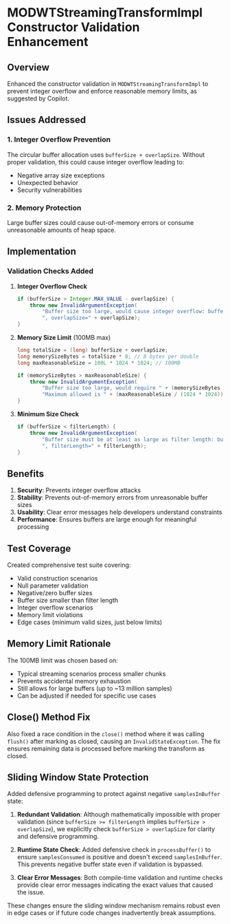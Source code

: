 # MODWTStreamingTransformImpl Constructor Validation Enhancement

## Overview
Enhanced the constructor validation in `MODWTStreamingTransformImpl` to prevent integer overflow and enforce reasonable memory limits, as suggested by Copilot.

## Issues Addressed

### 1. Integer Overflow Prevention
The circular buffer allocation uses `bufferSize + overlapSize`. Without proper validation, this could cause integer overflow leading to:
- Negative array size exceptions
- Unexpected behavior
- Security vulnerabilities

### 2. Memory Protection
Large buffer sizes could cause out-of-memory errors or consume unreasonable amounts of heap space.

## Implementation

### Validation Checks Added

1. **Integer Overflow Check**
   ```java
   if (bufferSize > Integer.MAX_VALUE - overlapSize) {
       throw new InvalidArgumentException(
           "Buffer size too large, would cause integer overflow: bufferSize=" + bufferSize +
           ", overlapSize=" + overlapSize);
   }
   ```

2. **Memory Size Limit** (100MB max)
   ```java
   long totalSize = (long) bufferSize + overlapSize;
   long memorySizeBytes = totalSize * 8; // 8 bytes per double
   long maxReasonableSize = 100L * 1024 * 1024; // 100MB
   
   if (memorySizeBytes > maxReasonableSize) {
       throw new InvalidArgumentException(
           "Buffer size too large, would require " + (memorySizeBytes / (1024 * 1024)) + "MB. " +
           "Maximum allowed is " + (maxReasonableSize / (1024 * 1024)) + "MB");
   }
   ```

3. **Minimum Size Check**
   ```java
   if (bufferSize < filterLength) {
       throw new InvalidArgumentException(
           "Buffer size must be at least as large as filter length: bufferSize=" + bufferSize +
           ", filterLength=" + filterLength);
   }
   ```

## Benefits

1. **Security**: Prevents integer overflow attacks
2. **Stability**: Prevents out-of-memory errors from unreasonable buffer sizes
3. **Usability**: Clear error messages help developers understand constraints
4. **Performance**: Ensures buffers are large enough for meaningful processing

## Test Coverage

Created comprehensive test suite covering:
- Valid construction scenarios
- Null parameter validation
- Negative/zero buffer sizes
- Buffer size smaller than filter length
- Integer overflow scenarios
- Memory limit violations
- Edge cases (minimum valid sizes, just below limits)

## Memory Limit Rationale

The 100MB limit was chosen based on:
- Typical streaming scenarios process smaller chunks
- Prevents accidental memory exhaustion
- Still allows for large buffers (up to ~13 million samples)
- Can be adjusted if needed for specific use cases

## Close() Method Fix

Also fixed a race condition in the `close()` method where it was calling `flush()` after marking as closed, causing an `InvalidStateException`. The fix ensures remaining data is processed before marking the transform as closed.

## Sliding Window State Protection

Added defensive programming to protect against negative `samplesInBuffer` state:

1. **Redundant Validation**: Although mathematically impossible with proper validation (since `bufferSize >= filterLength` implies `bufferSize > overlapSize`), we explicitly check `bufferSize > overlapSize` for clarity and defensive programming.

2. **Runtime State Check**: Added defensive check in `processBuffer()` to ensure `samplesConsumed` is positive and doesn't exceed `samplesInBuffer`. This prevents negative buffer state even if validation is bypassed.

3. **Clear Error Messages**: Both compile-time validation and runtime checks provide clear error messages indicating the exact values that caused the issue.

These changes ensure the sliding window mechanism remains robust even in edge cases or if future code changes inadvertently break assumptions.